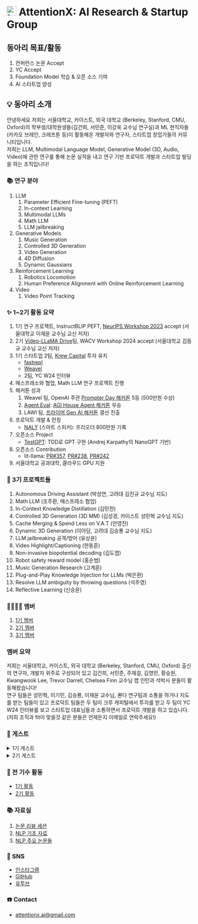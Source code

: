 # <img width="26" alt="image" src="https://i.ibb.co/jJJV9fs/1686903632416.jpg"> AttentionX: AI Research & Startup Group 

## 동아리 목표/활동
1. 컨퍼런스 논문 Accept
2. YC Accept
3. Foundation Model 학습 & 오픈 소스 기여
4. AI 스타트업 양성


## 💡 동아리 소개
안녕하세요 저희는 서울대학교, 카이스트, 외국 대학교 (Berkeley, Stanford, CMU, Oxford)의 학부생/대학원생들(김건희, 서민준, 이강욱 교수님 연구실)과 ML 현직자들(카카오 브레인, 크래프톤 등)이 활동해온 개발자와 연구자, 스타트업 창업가들의 커뮤니티입니다.    
저희는 LLM, Multimodal Language Model, Generative Model (3D, Audio, Video)에 관한 연구를 통해 논문 실적을 내고 연구 기반 프로덕트 개발과 스타트업 빌딩을 하는 조직입니다!

### 📚 연구 분야
1. LLM
    1. Parameter Efficient Fine-tuning (PEFT)
    2. In-context Learning
    3. Multimodal LLMs
    4. Math LLM
    5. LLM jailbreaking
2. Generative Models
    1. Music Generation
    2. Controlled 3D Generation
    3. Video Generation
    4. 4D Diffusion
    5. Dynamic Gaussians
3. Reinforcement Learning
   1. Robotics Locomotion
   2. Human Preference Alignment with Online Reinforcement Learning
4. Video
   1. Video Point Tracking

### ✨ 1~2기 활동 요약
1. 1기 연구 프로젝트, InstructBLIP PEFT, [NeurIPS Workshop 2023](https://neurips2023-enlsp.github.io/accepted_papers.html#:~:text=Parameter%2DEfficient%20Fine%2Dtuning%20of%20InstructBLIP%20for%20Visual%20Reasoning%20Tasks) accept (서울대학교 이재윤 교수님 교신 저자)
2. 2기 [Video-LLaMA Drive](https://github.com/sungyeonparkk/vision-assistant-for-driving)팀, WACV Workshop 2024 accept (서울대학교 김동규 교수님 교신 저자)
3. 1기 스타트업 2팀, [Krew Capital](https://krewcapital.com/) 투자 유치
   - [fastrepl](https://fastrepl.com)
   - [Weavel](https://www.promptmodel.run)
   - 2팀, YC W24 인터뷰
4. 매스프레소와 협업, Math LLM 연구 프로젝트 진행
5. 해커톤 성과
   1. Weavel 팀, OpenAI 주관 [Prompter Day 해커톤](https://www.prompterday.com/main) 5등 (500만원 수상)
   2. [Agent Eval](https://www.youtube.com/watch?v=sjEMBY3Ngbk): [AGI House Agent 해커톤](https://partiful.com/e/I4oVKOY4DXEG5Bn9U61h) 우승
   3. LAWI 팀, [프라이머 Gen AI 해커톤](https://www.newswire.co.kr/newsRead.php?no=965386) 결선 진출
6. 프로덕트 개발 & 런칭
   - [NALY](https://disquiet.io/@marc/makerlog/8017) (스마트 스피커): 프리오더 800만원 기록
7. 오픈소스 Project
    - [TestGPT](https://github.com/AttentionX/testGPT): TDD로 GPT 구현 (Andrej Karpathy의 NanoGPT 기반)
8. 오픈소스 Contribution
   - lit-llama: [PR#357](https://github.com/Lightning-AI/lit-llama/pull/357), [PR#238](https://github.com/Lightning-AI/lit-llama/pull/238), [PR#242](https://github.com/Lightning-AI/lit-llama/pull/242)
9. 서울대학교 공과대학, 클라우드 GPU 지원

### 🔬 3기 프로젝트들
1. Autonomous Driving Assistant (박성연, 고려대 김진규 교수님 지도)
2. Math LLM (조주환, 매스프레소 협업)
3. In-Context Knowledge Distillation (김민찬)
4. Controlled 3D Generation (3D MM) (김성경, 카이스트 성민혁 교수님 지도)
5. Cache Merging & Spend Less on V.A.T (안영진)
6. Dynamic 3D Generation (이아담, 고려대 김승룡 교수님 지도)
7. LLM jailbreaking 공격/방어 (유상윤)
8. Video Highlight/Captioning (한동훈)
9. Non-invasive biopotential decoding (김도엽)
10. Robot safety reward model (홍순범)
11. Music Generation Research (고계훈)
12. Plug-and-Play Knowledge Injection for LLMs (박은환)
13. Resolve LLM ambiguity by throwing questions (석주영)
14. Reflective Learning (신승윤)


### 👨‍👨‍👧‍👧 멤버
1. [1기 멤버](https://eager-rest-e73.notion.site/AttentionX-1-1fd7b9c8efb0422c969c877c8d1c09c4?pvs=4)
2. [2기 멤버](https://eager-rest-e73.notion.site/AttentionX-2-fd86468a8dbd436dab29ef10f5553da1?pvs=4)
3. [3기 멤버](https://eager-rest-e73.notion.site/AttentionX-3-936500ae929c487b82bb5d5cbbedd07f?pvs=74)

### 멤버 요약
저희는 서울대학교, 카이스트, 외국 대학교 (Berkeley, Stanford, CMU, Oxford) 출신의 연구자, 개발자 위주로 구성되어 있고 김건희, 서민준, 주재걸, 김영민, 황승원, Kwangwook Lee, Trevor Darrell, Chelsea Finn 교수님 랩 인턴과 석박사 분들이 활동해왔습니다!    
연구 팀들은 성민혁, 이기민, 김승룡, 이재윤 교수님, 콴다 연구팀과 소통을 하거나 지도를 받는 팀들이 있고 프로덕트 팀들은 두 팀이 크루 캐피털에서 투자를 받고 두 팀이 YC W24 인터뷰를 보고 스타트업 대표님들과 소통하면서 프로덕트 개발을 하고 있습니다.     
(저희 조직과 fit이 맞을것 같은 분들은 언제든지 이메일로 연락주세요!)

### 🤵 게스트
<details>
<summary>1기 게스트</summary>
  1. <a href="https://wrtn.ai/">뤼튼</a> 이세영 대표님
    <br>
  2. <a href="https://www.learners.company/">팀러너스</a> 맹주성 대표님
    <br>
  3. <a href="https://www.ringleplus.com/ko/student/landing/team">링글</a> 이성파 대표님
</details>
<details>
<summary>2기 게스트</summary>
    1. Krew Capital 송민재님, 민병훈님 <br>
    2. Neuralkind 김준희님 <br>
    3. 띵스플로우 윤희상님 <br>
    4. 코르카 이태호님 <br>
    5. 뤼튼 현지웅님 <br>
    6. 해치랩스 김민석님
</details>

### 🔖 전 기수 활동
- [1기 활동](https://eager-rest-e73.notion.site/1-e41e8583e724455ca1959d24332246e5?pvs=4)
- [2기 활동](https://eager-rest-e73.notion.site/2-142fe495a46c4875bc1bef11ac2739f6?pvs=4)

### 📚 자료실
1. [논문 리뷰 세션](https://skillful-houseboat-70c.notion.site/Study-Sessions-614371ce36a64c318b6c6bf3980f4467)
2. [NLP 기초 자료](https://skillful-houseboat-70c.notion.site/NLP-0cf2ffe5cc2542a4a6edd9f8e86fb4ef)
3. [NLP 주요 논문들](https://skillful-houseboat-70c.notion.site/e805b63e1f304c53aed49b4b177d6019?v=22d6287722c341a3a0936638e73534b8)


### 💬 SNS
- [인스타그램](https://www.instagram.com/attentionx.ai/)
- [GitHub](https://github.com/AttentionX)
- [유투브](https://www.youtube.com/@attentionx)


### ☎️ Contact
- attentionx.ai@gmail.com
